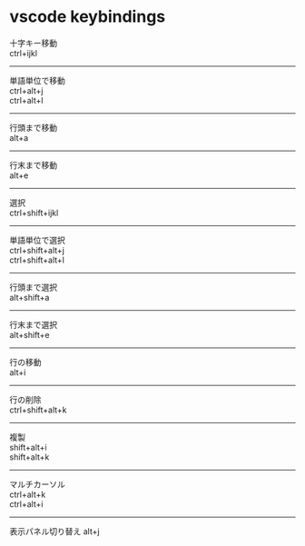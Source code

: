 # vscode keybindings


十字キー移動  
ctrl+ijkl
***
単語単位で移動  
ctrl+alt+j  
ctrl+alt+l
***
行頭まで移動  
alt+a
***
行末まで移動  
alt+e
***
選択  
ctrl+shift+ijkl
***
単語単位で選択  
ctrl+shift+alt+j  
ctrl+shift+alt+l
***
行頭まで選択  
alt+shift+a
***
行末まで選択  
alt+shift+e
***
行の移動  
alt+i
***
行の削除  
ctrl+shift+alt+k
***
複製  
shift+alt+i  
shift+alt+k
***
マルチカーソル  
ctrl+alt+k  
ctrl+alt+i
***
表示パネル切り替え 
alt+j
